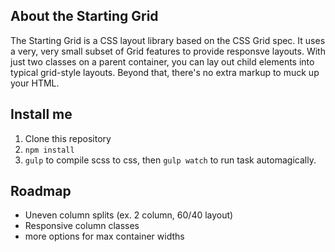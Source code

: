 ## About the Starting Grid
The Starting Grid is a CSS layout library based on the CSS Grid spec. It uses a very, very small subset of Grid features to provide responsve layouts. With just two classes on a parent container, you can lay out child elements into typical grid-style layouts. Beyond that, there's no extra markup to muck up your HTML.

## Install me
1. Clone this repository
2. `npm install`
3. `gulp` to compile scss to css, then `gulp watch` to run task automagically.

## Roadmap
* Uneven column splits (ex. 2 column, 60/40 layout)
* Responsive column classes
* more options for max container widths
